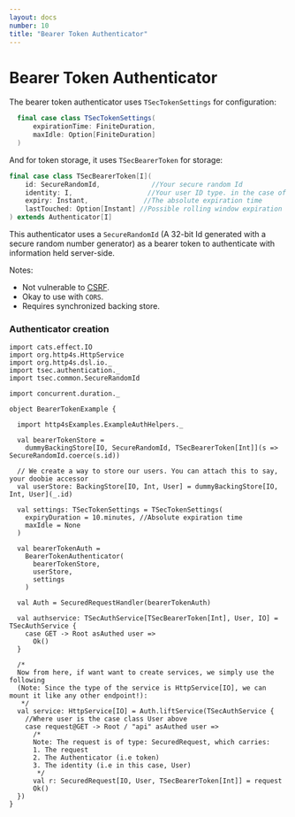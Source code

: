 ```yaml
---
layout: docs
number: 10
title: "Bearer Token Authenticator"
---
```


# Bearer Token Authenticator

The bearer token authenticator uses `TSecTokenSettings` for configuration:

```scala
  final case class TSecTokenSettings(
      expirationTime: FiniteDuration,
      maxIdle: Option[FiniteDuration]
  )
```

And for token storage, it uses `TSecBearerToken` for storage:

```scala
final case class TSecBearerToken[I](
    id: SecureRandomId,             //Your secure random Id
    identity: I,                   //Your user ID type. in the case of our example, User has id type Int.
    expiry: Instant,              //The absolute expiration time
    lastTouched: Option[Instant] //Possible rolling window expiration
) extends Authenticator[I]
```

This authenticator uses a `SecureRandomId` (A 32-bit Id generated with a secure random number generator) as a bearer
token to authenticate with information held server-side.

Notes:

* Not vulnerable to [CSRF](https://en.wikipedia.org/wiki/Cross-site_request_forgery).
* Okay to use with `CORS`.
* Requires synchronized backing store.

### Authenticator creation

```tut:silent
import cats.effect.IO
import org.http4s.HttpService
import org.http4s.dsl.io._
import tsec.authentication._
import tsec.common.SecureRandomId

import concurrent.duration._

object BearerTokenExample {

  import http4sExamples.ExampleAuthHelpers._

  val bearerTokenStore =
    dummyBackingStore[IO, SecureRandomId, TSecBearerToken[Int]](s => SecureRandomId.coerce(s.id))

  // We create a way to store our users. You can attach this to say, your doobie accessor
  val userStore: BackingStore[IO, Int, User] = dummyBackingStore[IO, Int, User](_.id)

  val settings: TSecTokenSettings = TSecTokenSettings(
    expiryDuration = 10.minutes, //Absolute expiration time
    maxIdle = None
  )

  val bearerTokenAuth =
    BearerTokenAuthenticator(
      bearerTokenStore,
      userStore,
      settings
    )

  val Auth = SecuredRequestHandler(bearerTokenAuth)

  val authservice: TSecAuthService[TSecBearerToken[Int], User, IO] = TSecAuthService {
    case GET -> Root asAuthed user =>
      Ok()
  }

  /*
  Now from here, if want want to create services, we simply use the following
  (Note: Since the type of the service is HttpService[IO], we can mount it like any other endpoint!):
   */
  val service: HttpService[IO] = Auth.liftService(TSecAuthService {
    //Where user is the case class User above
    case request@GET -> Root / "api" asAuthed user =>
      /*
      Note: The request is of type: SecuredRequest, which carries:
      1. The request
      2. The Authenticator (i.e token)
      3. The identity (i.e in this case, User)
       */
      val r: SecuredRequest[IO, User, TSecBearerToken[Int]] = request
      Ok()
  })
}
```
